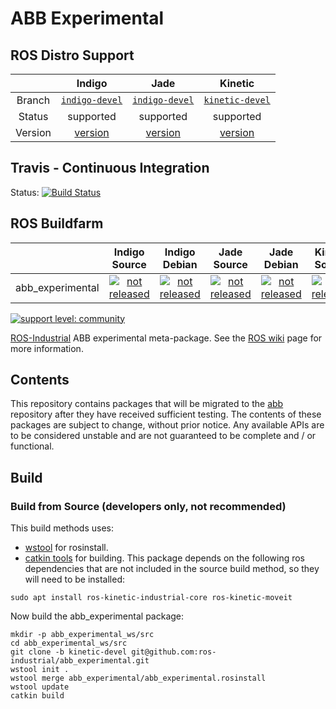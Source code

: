 # ABB Experimental

## ROS Distro Support

|         | Indigo | Jade | Kinetic |
|:-------:|:------:|:----:|:-------:|
| Branch  | [`indigo-devel`](https://github.com/ros-industrial/abb_experimental/tree/indigo-devel) | [`indigo-devel`](https://github.com/ros-industrial/abb_experimental/tree/indigo-devel) | [`kinetic-devel`](https://github.com/ros-industrial/abb_experimental/tree/kinetic-devel) |
| Status  |  supported | supported |  supported |
| Version | [version](http://repositories.ros.org/status_page/ros_indigo_default.html?q=abb_experimental) | [version](http://repositories.ros.org/status_page/ros_jade_default.html?q=abb_experimental) | [version](http://repositories.ros.org/status_page/ros_kinetic_default.html?q=abb_experimental) |

## Travis - Continuous Integration

Status: [![Build Status](https://travis-ci.org/ros-industrial/abb_experimental.svg?branch=kinetic-devel)](https://travis-ci.org/ros-industrial/abb_experimental)

## ROS Buildfarm

|         | Indigo Source | Indigo Debian | Jade Source | Jade Debian |  Kinetic Source  |  Kinetic Debian |
|:-------:|:-------------------:|:-------------------:|:-------------------:|:-------------------:|:-------------------:|:-------------------:|
| abb_experimental | [![not released](http://build.ros.org/buildStatus/icon?job=Isrc_uT__abb_experimental__ubuntu_trusty__source)](http://build.ros.org/view/Isrc_uT/job/Isrc_uT__abb_experimental__ubuntu_trusty__source/) | [![not released](http://build.ros.org/buildStatus/icon?job=Ibin_uT64__abb_experimental__ubuntu_trusty_amd64__binary)](http://build.ros.org/view/Ibin_uT64/job/Ibin_uT64__abb_experimental__ubuntu_trusty_amd64__binary/) | [![not released](http://build.ros.org/buildStatus/icon?job=Jsrc_uT__abb_experimental__ubuntu_trusty__source)](http://build.ros.org/view/Jsrc_uT/job/Jsrc_uT__abb_experimental__ubuntu_trusty__source/) | [![not released](http://build.ros.org/buildStatus/icon?job=Jbin_uT64__abb_experimental__ubuntu_trusty_amd64__binary)](http://build.ros.org/view/Jbin_uT64/job/Jbin_uT64__abb_experimental__ubuntu_trusty_amd64__binary/) | [![not released](http://build.ros.org/buildStatus/icon?job=Ksrc_uX__abb_experimental__ubuntu_xenial__source)](http://build.ros.org/view/Ksrc_uX/job/Ksrc_uX__abb_experimental__ubuntu_xenial__source/) | [![not released](http://build.ros.org/buildStatus/icon?job=Kbin_uX64__abb_experimental__ubuntu_xenial_amd64__binary)](http://build.ros.org/view/Kbin_uX64/job/Kbin_uX64__abb_experimental__ubuntu_xenial_amd64__binary/) |


[![support level: community](https://img.shields.io/badge/support%20level-community-lightgray.png)](http://rosindustrial.org/news/2016/10/7/better-supporting-a-growing-ros-industrial-software-platform)

[ROS-Industrial][] ABB experimental meta-package.  See the [ROS wiki][] page for more information.


## Contents

This repository contains packages that will be migrated to the [abb][] repository after they have received sufficient testing.
The contents of these packages are subject to change, without prior notice.
Any available APIs are to be considered unstable and are not guaranteed to be complete and / or functional.


## Build
### Build from Source (developers only, not recommended)
This build methods uses:
 - [wstool][] for rosinstall.
 - [catkin tools][] for building.
This package depends on the following ros dependencies that are not included in the source build method, so they will need to be installed:
```
sudo apt install ros-kinetic-industrial-core ros-kinetic-moveit
```
Now build the abb_experimental package:
```
mkdir -p abb_experimental_ws/src
cd abb_experimental_ws/src
git clone -b kinetic-devel git@github.com:ros-industrial/abb_experimental.git
wstool init .
wstool merge abb_experimental/abb_experimental.rosinstall
wstool update
catkin build
```

[ROS-Industrial]: http://wiki.ros.org/Industrial
[ROS wiki]: http://wiki.ros.org/abb_experimental
[abb]: https://github.com/ros-industrial/abb
[wstool]: http://wiki.ros.org/wstool
[catkin tools]: https://catkin-tools.readthedocs.io/en/latest/
